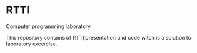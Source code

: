 # RTTI
Computer programming laboratory

This repository contains of RTTI presentation and code witch is a solution to laboratory excercise. 
